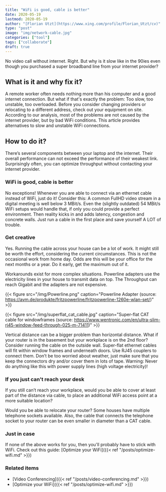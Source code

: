 ```yaml
---
title: "WiFi is good, cable is better"
date: 2020-05-19
lastmod: 2020-05-19
author: "[Florian Utzt](https://www.xing.com/profile/Florian_Utzt/cv)"
type: "post"
image: "img/network-cable.jpg"
categories: ["tool"]
tags: ["collaborate"]
draft: true
---
```


No video call without internet. Right. But why is it slow like in the 90ies even though you purchased a super broadband line from your internet provider?

<!--more-->

## What is it and why fix it?

A remote worker often needs nothing more than his computer and a good internet connection. But what if that's exactly the problem: Too slow, too unstable, too overloaded. Before you consider changing providers or relocating to a different address, check out your equipment on site. According to our analysis, most of the problems are not caused by the internet provider, but by bad WiFi conditions. This article provides alternatives to slow and unstable WiFi connections.

## How to do it?

There’s several components between your laptop and the internet. Their overall performance can not exceed the performance of their weakest link. Surprisingly often, you can optimize throughput without contacting your internet provider.

### WiFi is good, cable is better

No exceptions! Whenever you are able to connect via an ethernet cable instead of WiFi, just do it! Consider this: A common FullHD video stream in a digital meeting is well below 3 MBit/s. Even the (slightly outdated) 54 MBit/s WiFi setups would handle that, if only you could provide a perfect environment. Then reality kicks in and adds latency, congestion and  concrete walls. Just run a cable in the first place and save yourself A LOT of trouble.

### Get creative

Yes. Running the cable across your house can be a lot of work. It might still be worth the effort, considering the current circumstances. This is not the occasional work from home day. Odds are this will be your office for the next months or a year. Do it early, get the maximum out of it.

Workarounds exist for more complex situations. Powerline adapters use the electricity lines in your house to transmit data on top. The Throughput can reach Gigabit and the adapters are not expensive.

{{< figure src="/img/Powerline.png" caption="Powerline Adapter (source: https://avm.de/produkte/fritzpowerline/fritzpowerline-1260e-wlan-set/)" >}}

{{< figure src="/img/superflat_cat_cable.jpg" caption="Super-flat CAT cable for windowframes (source: https://www.wentronic.com/en/ultra-slim-rj45-window-feed-through-025-m-71411)" >}}

Vertical distance can be a bigger problem than horizontal distance. What if your router is in the basement but your workplace is on the 2nd floor? Consider running the cable on the outside wall. Super-flat ethernet cables will fit within window frames and underneath doors. Use RJ45 couplers to connect them. Don’t be too worried about weather, just make sure that you keep the connectors dry and/or cover them in lots of tape. Warning: Never do anything like this with power supply lines (high voltage electricity)!

### If you just can't reach your desk

If you still can’t reach your workplace, would you be able to cover at least part of the distance via cable, to place an additional WiFi access point at a more suitable location?

Would you be able to relocate your router? Some houses have multiple telephone sockets available. Also, the cable that connects the telephone socket to your router can be even smaller in diameter than a CAT cable.

### Just in case

If none of the above works for you, then you'll probably have to stick with WiFi. Check out this guide: 
[Optimize your WiFi]({{< ref "/posts/optimize-wifi.md" >}})

### Related items

* [Video Conferencing]({{< ref "/posts/video-conferencing.md" >}})
* [Optimize your WiFi]({{< ref "/posts/optimize-wifi.md" >}})
